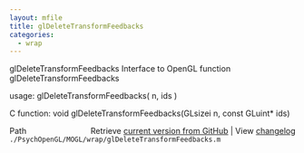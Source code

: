 ```yaml
---
layout: mfile
title: glDeleteTransformFeedbacks
categories:
  - wrap
---
```


glDeleteTransformFeedbacks  Interface to OpenGL function glDeleteTransformFeedbacks

usage:  glDeleteTransformFeedbacks\( n, ids \)

C function:  void glDeleteTransformFeedbacks\(GLsizei n, const GLuint\* ids\)


<div class="code_header" style="text-align:right;">
  <span style="float:left;">Path&nbsp;&nbsp;</span> <span class="counter">Retrieve <a href=
  "https://raw.github.com/Psychtoolbox-3/Psychtoolbox-3/beta/./PsychOpenGL/MOGL/wrap/glDeleteTransformFeedbacks.m">current version from GitHub</a> | View <a href=
  "https://github.com/Psychtoolbox-3/Psychtoolbox-3/commits/beta/./PsychOpenGL/MOGL/wrap/glDeleteTransformFeedbacks.m">changelog</a></span>
</div>
<div class="code">
  <code>./PsychOpenGL/MOGL/wrap/glDeleteTransformFeedbacks.m</code>
</div>

